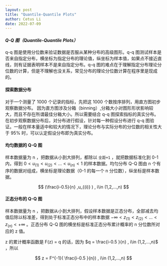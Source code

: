 ```yaml
---
layout: post
title: "Quantile-Quantile Plots"
author: Cetus Li
date: 2022-07-09
---
```


#### *Q-Q 图（Quantile-Quantile Plots）*
q-q 图是使用分位数来验证数据是否服从某种分布的高级图形。q-q 图测试样本是否来自指定分布，横坐标为指定分布的理论值，纵坐标为样本值，如果点不接近直线，则有证据表明样本不是来自指定分布。q-q 图的难点在于理解指定分布理论分位数的计算，但是不理解也没关系，常见分布的理论分位数计算在程序里是现成的。

#### 探索数据分布
对于一个测量了 1000 个记录的指标，先把这 1000 个数按序排列，用直方图初步观察数据分布。
因为直方图涉及分箱（binning）,分箱大小对图形形状影响较大，而且不存在所谓最佳分箱大小。所以需要结合 q-q 图探索指标的真实分布。
在初步观察数据分布后，对分布进行假设，针对每一种假设分布进行 q-q 图验证。一般在样本量适中和较大的情况下，理论分布与实际分布的分位数的相关性大于 95% 时，可以认定假设分布即为真实分布。

#### 均匀数据的 Q-Q 图
样本数据量为 n ，把数据从小到大排列，都除以 `全距+1` ，就把数据标准化到 0-1 内，得到 $0 < u_{(1)} < u_{(2)} < ... < u_{(n)} < 1$ 的样本数据。均匀分布 Q-Q 图由 n 个有序的数据对组成，横坐标是理论数据（0-1 的每一个 n 分位数），纵坐标是样本数据。

$$ (\frac{i-0.5}{n} ,u_{(i)} ) , i\in (1,2,...,n) $$

#### 正态分布的 Q-Q 图
样本数据量为 n ，把数据从小到大排列，假设样本数据是正态分布，全部减去均值后除以标准差，得到处于标准正态分布中的样本数据 $-\infty < z_{(1)} < z_{(2)} < ... < z_{(n)} < +\infty$ 。正态分布 Q-Q 图的横坐标是标准正态分布累计概率的 n 分位数所对应的 z 值。

z 的累计概率函数是 F(z) = q 的话，因为 $q = \frac{i-0.5 }{n}  , i\in (1,2,...,n)$ ，所以

$$ z = F^{-1}( \frac{i-0.5 }{n})  , i\in (1,2,...,n) $$

